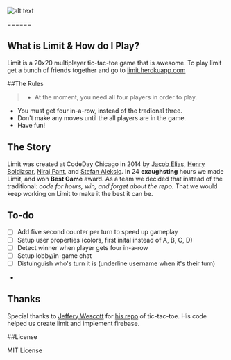 ![alt text](https://raw.githubusercontent.com/the-next-2048/limit/master/app/img/logo.png "Limit")

======

## What is Limit & How do I Play?

Limit is a 20x20 multiplayer tic-tac-toe game that is awesome. To play limit get a bunch of friends together and go to [limit.herokuapp.com](http://limit.herokuapp.com)

##The Rules

> - At the moment, you need all four players in order to play.
- You must get four in-a-row, instead of the tradional three.
- Don't make any moves until the all players are in the game.
- Have fun!

## The Story

Limit was created at CodeDay Chicago in 2014 by [Jacob Elias](http://twitter.com/_jelias_), [Henry Boldizsar](http://twitter.com/henryboldi), [Niraj Pant](http://twitter.com/PantNiraj), and [Stefan Aleksic](http://twitter.com/stestefanfan). In 24 **exaughsting** hours we made Limit, and won **Best Game** award. As a team we decided that instead of the traditional: *code for hours, win, and forget about the  repo.* That we would keep working on Limit to make it the best it can be.

## To-do

- [ ] Add five second counter per turn to speed up gameplay
- [ ] Setup user properties (colors, first inital instead of A, B, C, D)
- [ ] Detect winner when player gets four in-a-row
- [ ] Setup lobby/in-game chat
- [ ] Distuinguish who's turn it is (underline username when it's their turn)
- 
## Thanks

Special thanks to [Jeffery Wescott](http://github.com/jeffreywescott) for [his repo](http://github.com/jeffreywescott/tictactoe-angularjs-firebase) of tic-tac-toe. His code helped us create limit and implement firebase.

##License

MIT License
